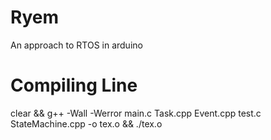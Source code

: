 # Ryem
An approach to RTOS in arduino
# Compiling Line
clear && g++ -Wall -Werror main.c Task.cpp Event.cpp test.c StateMachine.cpp -o tex.o && ./tex.o
